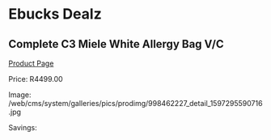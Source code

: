 
# Ebucks Dealz
## Complete C3 Miele White Allergy Bag V/C
[Product Page](https://www.ebucks.com/web/shop/productSelected.do?prodId=998462227&catId=998409624)

Price: R4499.00

Image: /web/cms/system/galleries/pics/prodimg/998462227_detail_1597295590716.jpg

Savings: 


	
